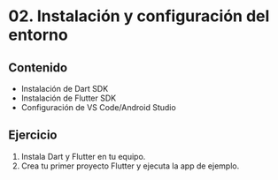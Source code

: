 # 02. Instalación y configuración del entorno

## Contenido
- Instalación de Dart SDK
- Instalación de Flutter SDK
- Configuración de VS Code/Android Studio

## Ejercicio
1. Instala Dart y Flutter en tu equipo.
2. Crea tu primer proyecto Flutter y ejecuta la app de ejemplo.
